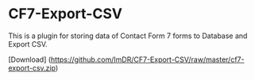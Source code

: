 # CF7-Export-CSV

This is a plugin for storing data of Contact Form 7 forms to Database and Export CSV.

[Download] (https://github.com/ImDR/CF7-Export-CSV/raw/master/cf7-export-csv.zip)
